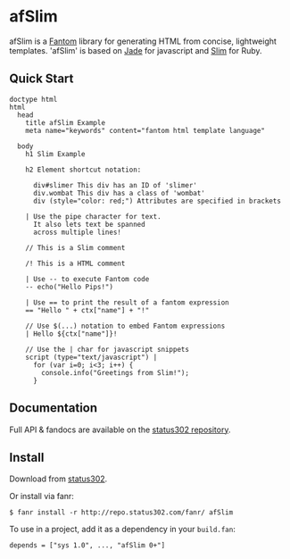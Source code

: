 # afSlim

afSlim is a [Fantom](http://fantom.org/) library for generating HTML from concise, lightweight templates. 'afSlim' is based on [Jade](http://jade-lang.com/) for javascript and [Slim](http://slim-lang.com/) for Ruby.



## Quick Start

    doctype html
    html
      head
        title afSlim Example
        meta name="keywords" content="fantom html template language"

      body
        h1 Slim Example

        h2 Element shortcut notation:

          div#slimer This div has an ID of 'slimer'
          div.wombat This div has a class of 'wombat'
          div (style="color: red;") Attributes are specified in brackets

        | Use the pipe character for text.
          It also lets text be spanned
          across multiple lines!

        // This is a Slim comment

        /! This is a HTML comment

        | Use -- to execute Fantom code
        -- echo("Hello Pips!")

        | Use == to print the result of a fantom expression
        == "Hello " + ctx["name"] + "!"

        // Use $(...) notation to embed Fantom expressions
        | Hello ${ctx["name"]}!

        // Use the | char for javascript snippets
        script (type="text/javascript") |
          for (var i=0; i<3; i++) {
            console.info("Greetings from Slim!");
          }



## Documentation

Full API & fandocs are available on the [status302 repository](http://repo.status302.com/doc/afSlim/#overview).



## Install

Download from [status302](http://repo.status302.com/browse/afSlim).

Or install via fanr:

    $ fanr install -r http://repo.status302.com/fanr/ afSlim

To use in a project, add it as a dependency in your `build.fan`:

    depends = ["sys 1.0", ..., "afSlim 0+"]

    